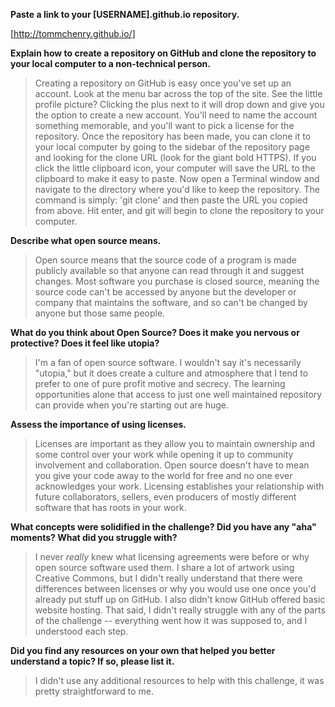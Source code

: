 **Paste a link to your [USERNAME].github.io repository.**

[http://tommchenry.github.io/]

**Explain how to create a repository on GitHub and clone the repository to your local computer to a non-technical person.**

>Creating a repository on GitHub is easy once you've set up an account. Look at the menu bar across the top of the site. See the little profile picture? Clicking the plus next to it will drop down and give you the option to create a new account. You'll need to name the account something memorable, and you'll want to pick a license for the repository. Once the repository has been made, you can clone it to your local computer by going to the sidebar of the repository page and looking for the clone URL (look for the giant bold HTTPS). If you click the little clipboard icon, your computer will save the URL to the clipboard to make it easy to paste. Now open a Terminal window and navigate to the directory where you'd like to keep the repository. The command is simply: 'git clone' and then paste the URL you copied from above. Hit enter, and git will begin to clone the repository to your computer.

**Describe what open source means.**

>Open source means that the source code of a program is made publicly available so that anyone can read through it and suggest changes. Most software you purchase is closed source, meaning the source code can't be accessed by anyone but the developer or company that maintains the software, and so can't be changed by anyone but those same people.

**What do you think about Open Source? Does it make you nervous or protective? Does it feel like utopia?**

>I'm a fan of open source software. I wouldn't say it's necessarily "utopia," but it does create a culture and atmosphere that I tend to prefer to one of pure profit motive and secrecy. The learning opportunities alone that access to just one well maintained repository can provide when you're starting out are huge.

**Assess the importance of using licenses.**

>Licenses are important as they allow you to maintain ownership and some control over your work while opening it up to community involvement and collaboration. Open source doesn't have to mean you give your code away to the world for free and no one ever acknowledges your work. Licensing establishes your relationship with future collaborators, sellers, even producers of mostly different software that has roots in your work.

**What concepts were solidified in the challenge? Did you have any "aha" moments? What did you struggle with?**

>I never *really* knew what licensing agreements were before or why open source software used them. I share a lot of artwork using Creative Commons, but I didn't really understand that there were differences between licenses or why you would use one once you'd already put stuff up on GitHub. I also didn't know GitHub offered basic website hosting. That said, I didn't really struggle with any of the parts of the challenge -- everything went how it was supposed to, and I understood each step.

**Did you find any resources on your own that helped you better understand a topic? If so, please list it.**

>I didn't use any additional resources to help with this challenge, it was pretty straightforward to me.